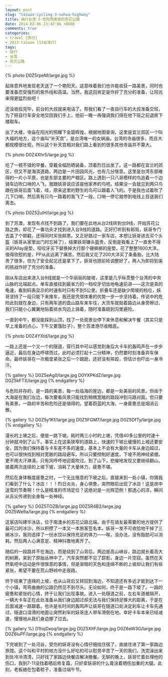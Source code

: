 ```yaml
---
layout: post
slug: "taiwan-cycling-3-suhua-highway"
title: 骑行台湾-3-危险而美丽的苏花公路
date: 2014-02-06 23:42:06 +0800
comments: true
categories:
- travel [旅行]
- 2013-taiwan [13台湾行]
tags:
- 骑行
- 台湾
- 苏花公路
---
```


{% photo D0Z5rpeM/large.jpg %}

起床意外地发现老天送了一个艳阳天。这意味着我们也许能收获一路美景，同时也要准备忍受强烈的紫外线和高温。当然，我这回肯定是作好了充分的准备，让阳光来得更猛烈些吧！

还没收拾完毕，前台的大叔就来电话了。帮我们看了一夜自行车的大叔准备交班，为了把自行车安全地交回我们手上，他前一晚一再强调我们得在他下班之前退房下楼取车。

出了大楼，寺庙在阳光的照耀下金碧辉煌。根据地图查询，这里是宜兰郊区一个叫大福的地方，这个庙叫“补天宫”，是台湾唯一的女娲庙。台湾的寺庙很多，而且大都规模很壮观，所以这个补天宫相对我们路上看到的很多其他寺庙并不算大。

<!-- more -->

{% photo D0Z4Xhr5/large.jpg %}

吃了一顿不错的早餐，穿戴全幅防晒装备，顶着烈日出发了。这一路都在宜兰的郊区，但又不是海滨道路，两边是一片田园风光，也有几分惬意。这里是台湾东部难得的一片小平原，也是东部主要的产粮区。路上遇到一只八哥模样的鸟追着一个边骑车边吹口哨的人飞，我跟妖哥说应该是他家养的鸟吧。结果没一会就见到两只鸟跟在妖哥后面飞着，哇，原来这里的野生的鸟可以跟着人飞的。于是我也试着吹了几下口哨，然后真有只鸟一路着的我飞了一段，口哨一停它就停到电线上目送我们离去。

{% photo D0Z52ulH/large.jpg %}

到了苏澳，发现有点找不到路了，我们要在此地从台2线转到台9线，开始苏花公路之旅，却花了一番功夫才找到进入台9线的道路。正好打听到有邮局，妖哥专门去盖了个邮戳，还得同时买张邮票。又正好路过一家车店，本想让妖哥进去买个头盔（妖哥从家里出门时忘掉了），结果妖哥嫌头盔贵，反倒是我看上了一直舍不得买的Allay座垫，咬咬牙买下替换掉大行那个硬梆梆的座垫，花了整整1600大洋。值得欣慰的是，PP从此远离了痛苦。然后我又花了200大洋买了条备胎，比大陆贵了很多，但为了安全起见还是拿下了。妖哥也把前轮调整好了，两人为即将到来的挑战作好了充分的准备。

刚从车店出来进入台9线就是一个华丽丽的陡坡，这里是几乎纵贯整个台湾的中央山脉的北端起点。单车直接挂到最省力的一档咬牙切齿地龟速前进——这次是真的龟速，看到码表显示的时速有时只有不到5公里。折叠车还是缺少爬坡的档位，妖哥坚持了一段只能下来推车，我还是凭借体重的优势一步一步坚持着。传说中的危险此刻就在身边，只有两车道的盘山路车来车往，大货车就贴着路边从身旁擦过，我们只能小心翼翼地贴着排水沟边上骑着，随时准备跳到沟里避险。

一直到中午，都没能踩到山顶，找了一处观景台停下来休息和解决午餐（其实只是早上准备的点心，下午又要饿肚子），整个苏澳港尽收眼底。

{% photo D0Z4YXtd/large.jpg %}

一路上还是一个又一个的隧道，穿行其中可以感觉到身后大卡车的轰鸣声在一步步逼近，最后在身边呼啸而过，此时必须打起十二分精神，仍然要时刻准备弃车保命。最终妖哥在一次极度紧张之后一个踉跄，还好没有摔跤，但估计也吓出一身冷汗。

{% gallery %}
D0Z5eAg0/large.jpg
D0YXPKdZ/large.jpg
D0Z5kFTX/large.jpg
{% endgallery %}

与危险并存的，是一路的美景，每一处临海的崖边，都是一处美丽的风景。但由于大海是在我们左边，每次要看风景只能找到稍微宽敞的路段冲到马路对面。但只要有美景，一路的辛苦和危险还是值得的。望着蔚蓝的大海，一身疲惫总是烟消云散。

{% gallery %}
D0Z5y1Kf/large.jpg
D0Z5FGM7/large.jpg
D0Z5DfTy/large.jpg
{% endgallery %}

漫长的上坡之后，便是一路下坡。耗时两三小时的上坡，凭借40多公里的时速十分钟就冲到了山下。事实上在这条狭窄的道路上，快速的下坡比缓慢的上坡还要安全，因为我们保持着与卡车差不多的速度，基本上不会有大量的卡车从身边超过，也可以很快找到相对宽敞的路段避车。所以只要控制好速度，下坡不用神经紧绷，更不用大汗淋漓，只有风呼呼地迎面吹过。到了山下，悲催地发现又要继续翻山。接着两次连续的上坡下坡，消耗了大量体力，疲惫不堪。

然后在身体极度疲惫之时，一个无比惬意的下坡之后，直接来到一处小镇，你猜我们看到了什么？冰店！！！烈日炎炎，身心俱惫，突然眼前出现了冰店！这是炭中送雪的节奏啊！什么是精准的市场定位？这绝对是一光辉范例！那透心的凉，瞬间从舌尖传递到全身每一处神经。

{% gallery %}
D0Z5TOZB/large.jpg
D0Z5R4B2/large.jpg
D0Z5We9a/large.jpg
{% endgallery %}

这家店叫建华冰店，位于南澳乡的苏花公路北端。由于在骑友最需要的地方提供了最可口的冰沙，所以积攒了一本又一本旅客签名本。妖哥一发不可收拾地干掉了三碗冰沙，我则选择了一份水饺以保持充足的体力——唉，没办法，没有脂肪可以消耗。然后两人心满意足、精神抖擞地离开了。

随后的一段路并不在海边，而是绕到了山背后，两边是高山峡谷，路边就长着高大的树蕨，来到了原始丛林中了。汽车突然都不见了踪影，身边一片空寂。虽然在天然氧吧中运动是件很惬意的事情，但是渐暗的天色和连绵不断的上坡却让我们有些紧张，希望不要在荒山野岭中走夜路。

终于结束了连绵的上坡，也从山背后又转回到海边，不知道还有多远才能到达下一个小镇，弯弯曲曲的公路仍然见不到尽头。无论如何，终于是一路下坡了。一路的疲惫和紧张的心情，终于让我们出现事故。进入一处隧道之前，左右车道被隔开，一辆大卡车正在此处准备从我们身边超过却无法与我们保持足够大的距离，于是在后面减速一路跟着。也许是长时间的轰鸣声让妖哥在隧道口处决定刹车让卡车先通过，隧道口湿滑的地面让突然刹车的妖哥连人带车滑倒在地。幸好卡车本来已经减速，慢慢地从我们身边挪了过去。

{% gallery %}
D1hqDxoq/large.jpg
D0Z5XltF/large.jpg
D0Z6eW3G/large.jpg
D0Z6luPF/large.jpg
{% endgallery %}

下完坡到了一处河谷，受伤的妖哥没有心情仔细找住宿了，直接住进了第一家路边旅馆。这个叫和平村的地方没什么好吃的可以慰劳辛苦了一天的我们，洗完澡出来到处冷冷清清，只好找了家路边快餐店解决晚餐。无聊的晚上，妖哥忙着处理他的伤口，我到7-11没找着晒后修复霜，只好拿妖哥的什么膏涂着晒伤加重的大腿。此刻，老板娘在包着粽子，准备过端午节。
